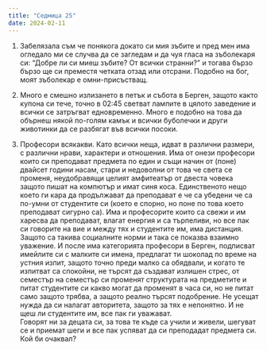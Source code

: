 ```yaml
---
title: "Седмица 25"
date: 2024-02-11
---
```


1. Забелязала съм че понякога докато си мия зъбите и пред мен има огледало ми се случва да се загледам и да чуя гласа на зъболекаря си: “Добре ли си миеш зъбите? От всички странни?” и тогава бързо бързо ще си преместя четката отзад или отсрани. Подобно на бог, моят зъболекар е омни-присъстващ. 

2. Много е смешно излизането в петък и събота в Берген, защото както купона си тече, точно в 02:45 светват лампите в цялото заведение и всички се затръгват едновременно. Много е подобно на това да обърнеш някой по-голям камък и всички буболечки и други животинки да се разбягат във всички посоки.

3. Професори всякакви. Като всички неща, идват в различни размери, с различни нрави, характери и отношения. 
Има от онези професори които си преподават предмета по един и същи начин от (поне) двайсет години насам, стари и недоволни от това че света се променя, неудобравящи целият амфитеатър от двеста човека защото пишат на компютър и имат синя коса. Единственото нещо което ги кара да продължават да преподават е че са убедени че са по-умни от студентите си (което е спорно, но поне по това което преподават сигурно са).
Има и професорите които са свежи и им харесва да преподават, влагат енергия и са търпеливи, но все пак си говорите на вие и между тях и студентите им, има дистанция. Защото са такива социалните норми и така се показва взаимно уважение.
И после има категорията професори в Берген, подписват имейлите си с малките си имена, предлагат ти шоколад по време на устния изпит, защото точно преди малко са обядвали, и когато те изпитват са спокойни, не търсят да създават излишен стрес, от семестър на семестър си променят структурата на предметите и питат студентите си какво могат да променят в часа си, но не питат само защото трябва, а защото реално търсят подобрение. Не усещат нужда да си налагат авторитета, защото за тях е непонятно. И не щеш ли студентите им, все пак ги уважават.  
Говорят ни за децата си, за това те къде са учили и живели, шегуват се и приемат шеги и все пак успяват да си преподадат предмета си. Кой би очаквал?


 
